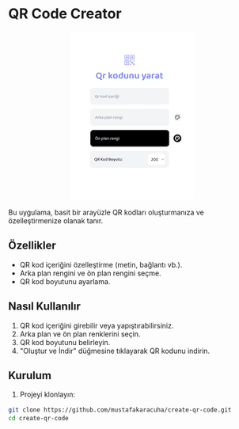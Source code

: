 # QR Code Creator

<div align="center">
  <img src="https://github.com/mustafakaracuha/create-qr-code/blob/main/src/assets/images/app.png" alt="QR Code Creator">
</div>


Bu uygulama, basit bir arayüzle QR kodları oluşturmanıza ve özelleştirmenize olanak tanır.

## Özellikler

- QR kod içeriğini özelleştirme (metin, bağlantı vb.).
- Arka plan rengini ve ön plan rengini seçme.
- QR kod boyutunu ayarlama.

## Nasıl Kullanılır

1. QR kod içeriğini girebilir veya yapıştırabilirsiniz.
2. Arka plan ve ön plan renklerini seçin.
3. QR kod boyutunu belirleyin.
4. "Oluştur ve İndir" düğmesine tıklayarak QR kodunu indirin.

## Kurulum

1. Projeyi klonlayın:

```bash
git clone https://github.com/mustafakaracuha/create-qr-code.git
cd create-qr-code
